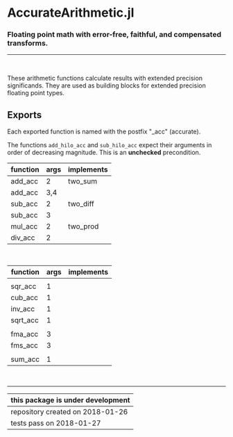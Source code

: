 # AccurateArithmetic.jl

### Floating point math with error-free, faithful, and compensated transforms. 

-------
&nbsp;

These arithmetic functions calculate results with extended precision significands.
They are used as building blocks for extended precision floating point types.

## Exports

Each exported function is named with the postfix "\_acc" (accurate).

The functions `add_hilo_acc` and `sub_hilo_acc` expect their arguments in order of decreasing magnitude.  This is an __unchecked__ precondition.



| function | args | implements |
|---------|-------|----------|
| add_acc | 2     | two_sum  |
| add_acc | 3,4   |          |
| sub_acc | 2     | two_diff |
| sub_acc | 3     |          |
| mul_acc | 2     | two_prod |
| div_acc | 2     |          |

&nbsp;

| function | args | implements |
|---------|-------|----------|
|         |       |          |
| sqr_acc | 1     |          |
| cub_acc | 1     |          |
| inv_acc | 1     |          |
| sqrt_acc | 1    |          |
|         |       |          |
| fma_acc |  3    |          |
| fms_acc |  3    |          |
|         |       |          |
| sum_acc | 1     |           |

&nbsp;

-----
    

| this package is under development |
|-----------------------------------|
| repository created on 2018-01-26  |
| tests pass on 2018-01-27          |

